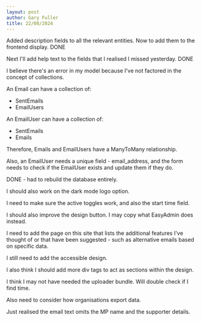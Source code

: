 ```yaml
---
layout: post
author: Gary Fuller
title: 22/08/2024
---
```


Added description fields to all the relevant entities. Now to add them to the frontend display. DONE

Next I'll add help text to the fields that I realised I missed yesterday. DONE

I believe there's an error in my model because I've not factored in the concept of collections.

An Email can have a collection of:

+ SentEmails
+ EmailUsers

An EmailUser can have a collection of:

+ SentEmails
+ Emails

Therefore, Emails and EmailUsers have a ManyToMany relationship. 

Also, an EmailUser needs a unique field - email_address, and the form needs to check if the EmailUser exists and update them if they do.

DONE - had to rebuild the database entirely.

I should also work on the dark mode logo option. 

I need to make sure the active toggles work, and also the start time field.

I should also improve the design button. I may copy what EasyAdmin does instead. 

I need to add the page on this site that lists the additional features I've thought of or that have been suggested - such as alternative emails based on specific data.

I still need to add the accessible design.

I also think I should add more div tags to act as sections within the design.

I think I may not have needed the uploader bundle. Will double check if I find time.

Also need to consider how organisations export data.

Just realised the email text omits the MP name and the supporter details.

